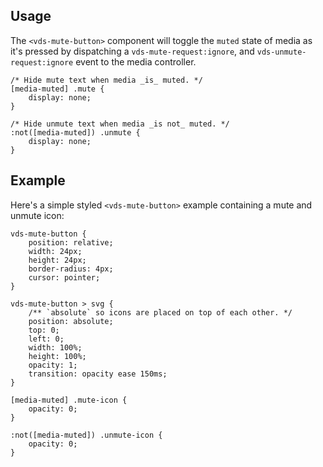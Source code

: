 ## Usage

The `<vds-mute-button>` component will toggle the `muted` state of media as it's pressed by
dispatching a `vds-mute-request:ignore`, and `vds-unmute-request:ignore` event to the media
controller.

<slot name="usage" />

```css:copy
/* Hide mute text when media _is_ muted. */
[media-muted] .mute {
	display: none;
}

/* Hide unmute text when media _is not_ muted. */
:not([media-muted]) .unmute {
	display: none;
}
```

## Example

Here's a simple styled `<vds-mute-button>` example containing a mute and unmute icon:

<slot name="styled-example" />

```css:copy
vds-mute-button {
	position: relative;
	width: 24px;
	height: 24px;
	border-radius: 4px;
	cursor: pointer;
}

vds-mute-button > svg {
	/** `absolute` so icons are placed on top of each other. */
	position: absolute;
	top: 0;
	left: 0;
	width: 100%;
	height: 100%;
	opacity: 1;
	transition: opacity ease 150ms;
}

[media-muted] .mute-icon {
	opacity: 0;
}

:not([media-muted]) .unmute-icon {
	opacity: 0;
}
```
